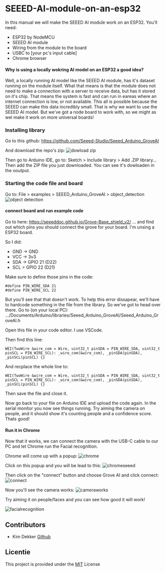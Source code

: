 # SEEED-AI-module-on-an-esp32

In this manual we will make the SEEED AI module work on an ESP32. 
You'll need:
- ESP32 by NodeMCU
- SEEED AI module
- Wiring from the module to the board
- USBC to [your pc's input cable]
- Chrome browser

#### Why is using a locally wokring AI model on an ESP32 a good idea?
Well, a locally running AI model like the SEEED AI module, has it's dataset running on the module itself. What that means is that the module does not need to make a connection with a server to receive data, but has it stored on it's chip. That means the system is fast and can run in eareas where an internet connection is low, or not available. This all is possible because the SEEED can make this data incredibly small. That is why we want to use the SEEED AI model. But we've got a node board to work with, so we might as wel make it work on more universal boards!


### Installing library

Go to this github: https://github.com/Seeed-Studio/Seeed_Arduino_GroveAI

And download the repo's zip:
![dowload zip](https://github.com/user-attachments/assets/a9ecc1cd-b475-4175-93b6-4dcdcd447be8)

Then go to Arduino IDE, go to: Sketch > Include library > Add .ZIP library...
Then add the ZIP file you just downloaded. 
You can see it's dowloaden in the ooutput. 


### Starting the code file and board

Go to: File > examples > SEEED_Arduino_GroveAI > object_detection
![object detection](https://github.com/user-attachments/assets/108c2998-21be-47dc-8401-c6148e79c312)


#### connect board and run example code
Go to here: https://seeeddoc.github.io/Grove-Base_shield_v2/
... and find out which pins you should connect the grove for your board. I'm unsing a ESP32 board.

So I did:
- GND -> GND
- VCC -> 3v3
- SDA -> GPIO 21 (D22)
- SCL = GPIO 22 (D21)

Make sure to define those pins in the code:

```
#define PIN_WIRE_SDA 21
#define PIN_WIRE_SCL 22
```

But you'll see that that doesn't work. 
To help this error dissapear, we'll have to hardcode something in the file from the library. 
So we've got to head over there. Go to (on your local PC): .../Documents/Arduino/libraries/Seeed_Arduino_GroveAI/Seeed_Arduino_GroveAI.h

Open this file in your code editor. I use VSCode.

Then find this line:
```
WEI(TwoWire &wire_com = Wire, uint32_t pinSDA = PIN_WIRE_SDA, uint32_t pinSCL = PIN_WIRE_SCL): _wire_com(&wire_com), _pinSDA(pinSDA), _pinSCL(pinSCL) {}
```

And recplace the whole line to:
```
WEI(TwoWire &wire_com = Wire, uint32_t pinSDA = PIN_WIRE_SDA, uint32_t pinSCL = PIN_WIRE_SCL): _wire_com(&wire_com), _pinSDA(pinSDA), _pinSCL(pinSCL) {}
```
Then save the file and close it. 

Now go back to your file on Arduino IDE and upload the code again.
In the serial monitor you now see things running. Try aiming the camera on people, and it should show it's counting people and a confidence score. 
Thats good!

#### Run it in Chrome

Now that it works, we can connect the camera with the USB-C cable to our PC and let Chrome run the Facial recognition.

Chrome will come up with a popup:
![chrome](https://github.com/user-attachments/assets/32a7de5e-8534-487a-a05d-09893dfb0645)

Click on this popup and you will be lead to this:
![chromeseeed](https://github.com/user-attachments/assets/a269e43a-6fac-485a-8773-7efe7987199e)

Then click on the "connect" button and choose Grove AI and click connect:
![connect](https://github.com/user-attachments/assets/ef9e376f-fdac-4cc2-b29b-d73a6b122bfc)

Now you'll see the camera works:
![cameraworks](https://github.com/user-attachments/assets/e8978831-98aa-466b-94ff-19b012ad27fb)

Try aiming it on people/faces and you can see how good it will work!

![facialrecognition](https://github.com/user-attachments/assets/96f40bf6-9aef-47af-a024-a15c11ad304c)


## Contributors
- Kim Dekker [Github](https://github.com/Kimdekker/)


## Licentie

This project is provided under the [MIT](/LICENSE) License

